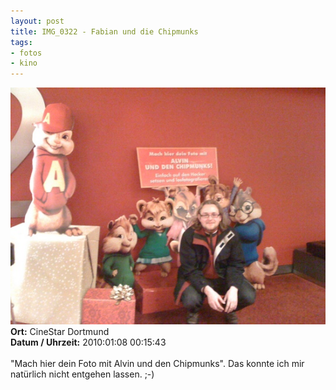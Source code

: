 ```yaml
--- 
layout: post
title: IMG_0322 - Fabian und die Chipmunks
tags: 
- fotos
- kino
---
```

<img src="/uploads/images/2010_07/IMG_0322.jpg" alt="IMG_0322 - Fabian und die Chipmunks" class="aligncenter" /><br />
<strong>Ort:</strong> CineStar Dortmund<br />
<strong>Datum / Uhrzeit:</strong> 2010:01:08 00:15:43<br />
<br />
"Mach hier dein Foto mit Alvin und den Chipmunks". Das konnte ich mir natürlich nicht entgehen lassen. ;-)
